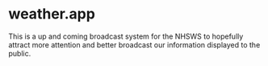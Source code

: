 # weather.app
This is a up and coming broadcast system for the NHSWS to hopefully attract more attention and better broadcast our information displayed to the public.
